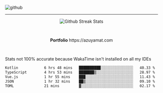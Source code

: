 ![github](https://media.discordapp.net/attachments/881363147364118528/1142610121697021952/background.png?width=1000&height=300)<br>
___
<p align="center">
  <img alt="Github Streak Stats" src="https://streak-stats.demolab.com?user=Azuyamat&theme=transparent&hide_border=true"/>
</p><br>
<p align="center">
      <strong>Portfolio</strong> https://azuyamat.com
</p><br>

Stats not 100% accurate because WakaTime isn't installed on all my IDEs
<!--START_SECTION:waka-->

```txt
Kotlin            6 hrs 48 mins   ██████████░░░░░░░░░░░░░░░   40.33 %
TypeScript        4 hrs 53 mins   ███████▒░░░░░░░░░░░░░░░░░   28.97 %
Vue.js            1 hr 55 mins    ███░░░░░░░░░░░░░░░░░░░░░░   11.43 %
JSON              1 hr 32 mins    ██▒░░░░░░░░░░░░░░░░░░░░░░   09.10 %
TOML              21 mins         ▓░░░░░░░░░░░░░░░░░░░░░░░░   02.17 %
```

<!--END_SECTION:waka-->
